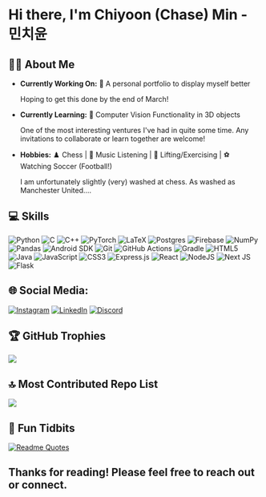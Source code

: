# Hi there, I'm Chiyoon (Chase) Min - 민치윤

## 🙋‍♂️ About Me
- **Currently Working On:** 🚀 A personal portfolio to display myself better

  Hoping to get this done by the end of March!
  
- **Currently Learning:** 📘 Computer Vision Functionality in 3D objects

  One of the most interesting ventures I've had in quite some time. Any invitations to collaborate or learn together are welcome!
  
- **Hobbies:** ♟️ Chess | 🎵 Music Listening | 🚴 Lifting/Exercising | ⚽ Watching Soccer (Football!)

  I am unfortunately slightly (very) washed at chess. As washed as Manchester United....

## 💻 Skills
![Python](https://img.shields.io/badge/python-3670A0?style=for-the-badge&logo=python&logoColor=ffdd54) 
![C](https://img.shields.io/badge/c-%2300599C.svg?style=for-the-badge&logo=c&logoColor=white) 
![C++](https://img.shields.io/badge/c++-%2300599C.svg?style=for-the-badge&logo=c%2B%2B&logoColor=white)
![PyTorch](https://img.shields.io/badge/PyTorch-EE4C2C?style=for-the-badge&logo=pytorch&logoColor=white)
![LaTeX](https://img.shields.io/badge/latex-%23008080.svg?style=for-the-badge&logo=latex&logoColor=white) 
![Postgres](https://img.shields.io/badge/postgres-%23316192.svg?style=for-the-badge&logo=postgresql&logoColor=white)
![Firebase](https://img.shields.io/badge/firebase-a08021?style=for-the-badge&logo=firebase&logoColor=ffcd34) 
![NumPy](https://img.shields.io/badge/numpy-%23013243.svg?style=for-the-badge&logo=numpy&logoColor=white) 
![Pandas](https://img.shields.io/badge/pandas-%23150458.svg?style=for-the-badge&logo=pandas&logoColor=white) 
![Android SDK](https://img.shields.io/badge/android%20studio-346ac1?style=for-the-badge&logo=android%20studio&logoColor=white)
![Git](https://img.shields.io/badge/git-%23F05033.svg?style=for-the-badge&logo=git&logoColor=white) 
![GitHub Actions](https://img.shields.io/badge/github%20actions-%232671E5.svg?style=for-the-badge&logo=githubactions&logoColor=white) 
![Gradle](https://img.shields.io/badge/Gradle-02303A.svg?style=for-the-badge&logo=Gradle&logoColor=white)
![HTML5](https://img.shields.io/badge/html5-%23E34F26.svg?style=for-the-badge&logo=html5&logoColor=white) 
![Java](https://img.shields.io/badge/java-%23ED8B00.svg?style=for-the-badge&logo=openjdk&logoColor=white) 
![JavaScript](https://img.shields.io/badge/javascript-%23323330.svg?style=for-the-badge&logo=javascript&logoColor=%23F7DF1E) 
![CSS3](https://img.shields.io/badge/css3-%231572B6.svg?style=for-the-badge&logo=css3&logoColor=white) 
![Express.js](https://img.shields.io/badge/express.js-%23404d59.svg?style=for-the-badge&logo=express&logoColor=%2361DAFB) 
![React](https://img.shields.io/badge/react-%2320232a.svg?style=for-the-badge&logo=react&logoColor=%2361DAFB) 
![NodeJS](https://img.shields.io/badge/node.js-6DA55F?style=for-the-badge&logo=node.js&logoColor=white) 
![Next JS](https://img.shields.io/badge/Next-black?style=for-the-badge&logo=next.js&logoColor=white) 
![Flask](https://img.shields.io/badge/Flask-000000?style=for-the-badge&logo=Flask&logoColor=white)


## 🌐 Social Media:
[![Instagram](https://img.shields.io/badge/Instagram-%23E4405F.svg?logo=Instagram&logoColor=white)](https://instagram.com/chase.930/) [![LinkedIn](https://img.shields.io/badge/LinkedIn-%230077B5.svg?logo=linkedin&logoColor=white)](https://linkedin.com/in/cymin/) [![Discord](https://img.shields.io/badge/Discord-%235865F2.svg?style=for-the-badge&logo=discord&logoColor=white)](https://discordapp.com/users/331372279541792768) 

## 🏆 GitHub Trophies
![](https://github-profile-trophy.vercel.app/?username=chase930&theme=radical&no-frame=false&no-bg=false&margin-w=4)

## 🔝 Most Contributed Repo List
![](https://github-contributor-stats.vercel.app/api?username=chase930&limit=5&theme=dark&combine_all_yearly_contributions=true)

## 🤔 Fun Tidbits
[![Readme Quotes](https://quotes-github-readme.vercel.app/api?type=horizontal&theme=nord)](https://github.com/piyushsuthar/github-readme-quotes)

Thanks for reading! Please feel free to reach out or connect. 
---


